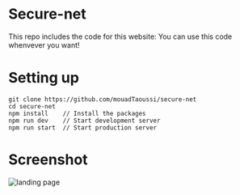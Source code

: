 # Secure-net
This repo includes the code for this website:
You can use this code whenvever you want! 

# Setting up
```
git clone https://github.com/mouadTaoussi/secure-net
cd secure-net
npm install    // Install the packages
npm run dev    // Start development server
npm run start  // Start production server
```

# Screenshot

![landing page](https://github.com/mouadTaoussi/secure-net/blob/master/src/assets/Screenshot%20from%202020-04-11%2015-06-38.png)

